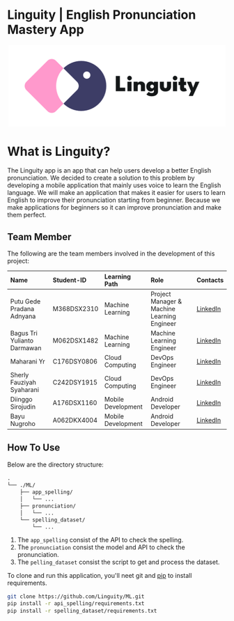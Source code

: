 # Linguity | English Pronunciation Mastery App
<div align="center">
  <img align="center" src="https://raw.githubusercontent.com/Linguity/.github/main/assets/linguity_logo_title_rectangle.jpg"  width="500"></img>
  </div>
<h1>What is Linguity?</h1>


The Linguity app is an app that can help users develop a better English pronunciation. We decided to create a solution to this problem by developing a mobile application that mainly uses voice to learn the English language. We will make an application that makes it easier for users to learn English to improve their pronunciation starting from beginner. Because we make applications for beginners so it can improve pronunciation and make them perfect.

## Team Member

The following are the team members involved in the development of this project:

| Name                                    | Student-ID  | Learning Path      | Role                                        | Contacts                                                                                                                  |
| :-------------------------------------- | :---------- | :----------------- | :------------------------------------------ | :------------------------------------------------------------------------------------------------------------------------ |
| Putu Gede Pradana Adnyana               | M368DSX2310 | Machine Learning   | Project Manager & Machine Learning Engineer | [LinkedIn](https://www.linkedin.com/in/pradanaadn/)                                                                       |
| Bagus Tri Yulianto Darmawan             | M062DSX1482 | Machine Learning   | Machine Learning Engineer                   | [LinkedIn](https://www.linkedin.com/in/bagus-tri-yulianto-darmawan-8923a8232/)                                            |
| Maharani Yr                             | C176DSY0806 | Cloud Computing    | DevOps Engineer                             | [LinkedIn](https://www.linkedin.com/in/maharani-yr-96743825a/)                                                            |
| Sherly Fauziyah Syaharani               | C242DSY1915 | Cloud Computing    | DevOps Engineer                             | [LinkedIn](https://www.linkedin.com/in/sherlyfauz/)                                                                       |
| Diinggo Sirojudin                       | A176DSX1160 | Mobile Development | Android Developer                           | [LinkedIn](https://www.linkedin.com/in/diinggo/)                                                                          |
| Bayu Nugroho                            | A062DKX4004 | Mobile Development | Android Developer                           | [LinkedIn](https://www.linkedin.com/in/bayu-nugroho-6080861ba/)           

## How To Use
Below are the directory structure:
```
.
└── ./ML/
    ├── app_spelling/
    │   └── ...
    ├── pronunciation/
    │   └── ...
    └── spelling_dataset/
        └── ...
 ```
1. The ```app_spelling``` consist of the API to check the spelling.
2. The ```pronunciation``` consist the model and API to check the pronunciation.
3. The ```pelling_dataset``` consist the script to get and process the dataset.

To clone and run this application, you'll neet git and [pip](https://pip.pypa.io/en/stable/) to install requirements.


```bash
git clone https://github.com/Linguity/ML.git
pip install -r api_spelling/requirements.txt
pip install -r spelling_dataset/requirements.txt
```
